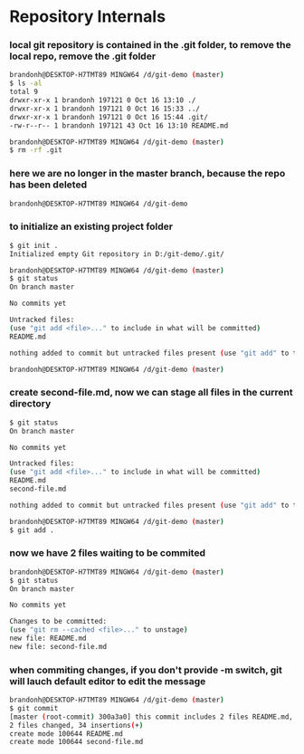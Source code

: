 # Repository Internals
### local git repository is contained in the .git folder, to remove the local repo, remove the .git folder

```bash
brandonh@DESKTOP-H7TMT89 MINGW64 /d/git-demo (master)
$ ls -al
total 9
drwxr-xr-x 1 brandonh 197121 0 Oct 16 13:10 ./
drwxr-xr-x 1 brandonh 197121 0 Oct 16 15:33 ../
drwxr-xr-x 1 brandonh 197121 0 Oct 16 15:44 .git/
-rw-r--r-- 1 brandonh 197121 43 Oct 16 13:10 README.md

brandonh@DESKTOP-H7TMT89 MINGW64 /d/git-demo (master)
$ rm -rf .git
```
### here we are no longer in the master branch, because the repo has been deleted
```bash
brandonh@DESKTOP-H7TMT89 MINGW64 /d/git-demo
```
### to initialize an existing project folder

```bash
$ git init .
Initialized empty Git repository in D:/git-demo/.git/

brandonh@DESKTOP-H7TMT89 MINGW64 /d/git-demo (master)
$ git status
On branch master

No commits yet

Untracked files:
(use "git add <file>..." to include in what will be committed)
README.md

nothing added to commit but untracked files present (use "git add" to track)

brandonh@DESKTOP-H7TMT89 MINGW64 /d/git-demo (master)
```
### create second-file.md, now we can stage all files in the current directory

```bash
$ git status
On branch master

No commits yet

Untracked files:
(use "git add <file>..." to include in what will be committed)
README.md
second-file.md

nothing added to commit but untracked files present (use "git add" to track)

brandonh@DESKTOP-H7TMT89 MINGW64 /d/git-demo (master)
$ git add .
```
### now we have 2 files waiting to be commited
```bash
brandonh@DESKTOP-H7TMT89 MINGW64 /d/git-demo (master)
$ git status
On branch master

No commits yet

Changes to be committed:
(use "git rm --cached <file>..." to unstage)
new file: README.md
new file: second-file.md
```
### when commiting changes, if you don't provide -m switch, git will lauch default editor to edit the message

```bash
brandonh@DESKTOP-H7TMT89 MINGW64 /d/git-demo (master)
$ git commit
[master (root-commit) 300a3a0] this commit includes 2 files README.md, second-file.md
2 files changed, 34 insertions(+)
create mode 100644 README.md
create mode 100644 second-file.md
```